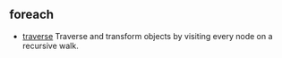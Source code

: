 ## foreach

- [traverse](https://github.com/substack/js-traverse) Traverse and transform objects by visiting every node on a recursive walk.